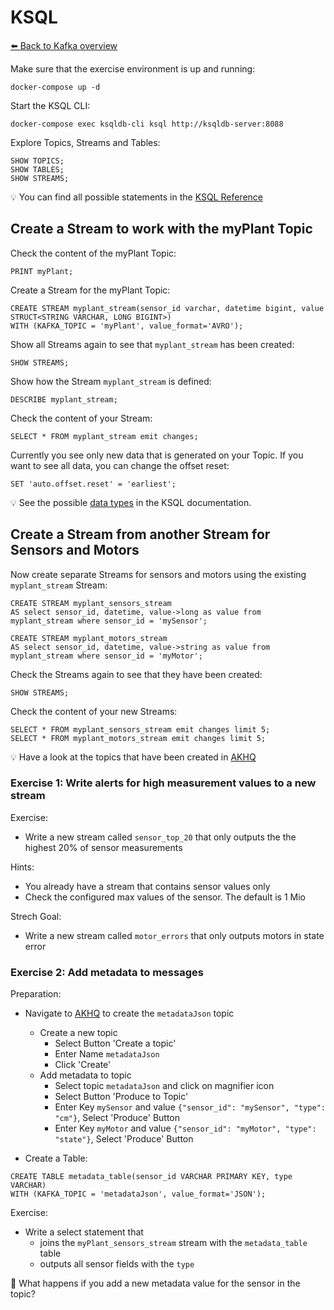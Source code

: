 # KSQL

[⬅️ Back to Kafka overview](README.md)

Make sure that the exercise environment is up and running:

```
docker-compose up -d
```

Start the KSQL CLI:

```
docker-compose exec ksqldb-cli ksql http://ksqldb-server:8088
```

Explore Topics, Streams and Tables:

```
SHOW TOPICS;
SHOW TABLES;
SHOW STREAMS;
```

💡 You can find all possible statements in the [KSQL Reference](https://docs.ksqldb.io/en/latest/developer-guide/ksqldb-reference/)

## Create a Stream to work with the myPlant Topic

Check the content of the myPlant Topic:

```
PRINT myPlant;
```

Create a Stream for the myPlant Topic:

```
CREATE STREAM myplant_stream(sensor_id varchar, datetime bigint, value STRUCT<STRING VARCHAR, LONG BIGINT>) 
WITH (KAFKA_TOPIC = 'myPlant', value_format='AVRO');
```

Show all Streams again to see that `myplant_stream` has been created:

```
SHOW STREAMS;
```

Show how the Stream `myplant_stream` is defined:

```
DESCRIBE myplant_stream;
```

Check the content of your Stream:

```
SELECT * FROM myplant_stream emit changes;
```

Currently you see only new data that is generated on your Topic. If you want to see all data, you can change the offset reset:

```
SET 'auto.offset.reset' = 'earliest';
```

💡 See the possible [data types](https://docs.ksqldb.io/en/latest/reference/sql/data-types/) in the KSQL documentation.

## Create a Stream from another Stream for Sensors and Motors

Now create separate Streams for sensors and motors using the existing `myplant_stream` Stream:

```
CREATE STREAM myplant_sensors_stream
AS select sensor_id, datetime, value->long as value from myplant_stream where sensor_id = 'mySensor';
```

```
CREATE STREAM myplant_motors_stream
AS select sensor_id, datetime, value->string as value from myplant_stream where sensor_id = 'myMotor';
```

Check the Streams again to see that they have been created:

```
SHOW STREAMS;
```

Check the content of your new Streams:

```
SELECT * FROM myplant_sensors_stream emit changes limit 5;
SELECT * FROM myplant_motors_stream emit changes limit 5;
```

💡 Have a look at the topics that have been created in [AKHQ](http://localhost:8080/ui/docker-kafka-server/topic)

### Exercise 1: Write alerts for high measurement values to a new stream

Exercise:

* Write a new stream called `sensor_top_20` that only outputs the the highest 20% of sensor measurements

Hints:

* You already have a stream that contains sensor values only
* Check the configured max values of the sensor. The default is 1 Mio

Strech Goal:

* Write a new stream called `motor_errors` that only outputs motors in state error

### Exercise 2: Add metadata to messages

Preparation:

* Navigate to [AKHQ](http://localhost:8080/ui/docker-kafka-server/topic) to create the `metadataJson` topic
  * Create a new topic
    * Select Button 'Create a topic'
    * Enter Name `metadataJson`
    * Click 'Create'
  * Add metadata to topic
    * Select topic `metadataJson` and click on magnifier icon
    * Select Button 'Produce to Topic'
    * Enter Key `mySensor` and value `{"sensor_id": "mySensor", "type": "cm"}`, Select 'Produce' Button
    * Enter Key `myMotor` and value `{"sensor_id": "myMotor", "type": "state"}`, Select 'Produce' Button

* Create a Table:

```
CREATE TABLE metadata_table(sensor_id VARCHAR PRIMARY KEY, type VARCHAR) 
WITH (KAFKA_TOPIC = 'metadataJson', value_format='JSON');
```
  
Exercise:

* Write a select statement that
  * joins the `myPlant_sensors_stream` stream with the `metadata_table` table
  * outputs all sensor fields with the `type`

📝 What happens if you add a new metadata value for the sensor in the topic?
